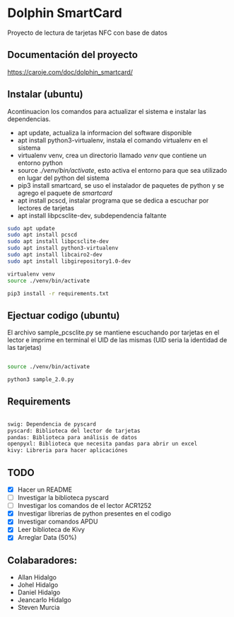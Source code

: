 # Dolphin SmartCard

Proyecto de lectura de tarjetas NFC con base de datos

## Documentación del proyecto

https://caroje.com/doc/dolphin_smartcard/

## Instalar (ubuntu)

Acontinuacion los comandos para actualizar el sistema e instalar las dependencias.

- apt update, actualiza la informacion del software disponible
- apt install python3-virtualenv, instala el comando virtualenv en el sistema
- virtualenv venv, crea un directorio llamado _venv_ que contiene un entorno python
- source _./venv/bin/activate_, esto activa el entorno para que sea utilizado en lugar del python del sistema
- pip3 install smartcard, se uso el instalador de paquetes de python y se agrego el paquete de _smartcard_
- apt install pcscd, instalar programa que se dedica a escuchar por lectores de tarjetas
- apt install libpcsclite-dev, subdependencia faltante

```bash
sudo apt update
sudo apt install pcscd
sudo apt install libpcsclite-dev
sudo apt install python3-virtualenv
sudo apt install libcairo2-dev
sudo apt install libgirepository1.0-dev

virtualenv venv
source ./venv/bin/activate

pip3 install -r requirements.txt

```

## Ejectuar codigo (ubuntu)

El archivo sample_pcsclite.py se mantiene escuchando por tarjetas en el lector e imprime en terminal el UID de las mismas (UID seria la identidad de las tarjetas)

```bash

source ./venv/bin/activate

python3 sample_2.0.py

```

## Requirements

```bash

swig: Dependencia de pyscard
pyscard: Biblioteca del lector de tarjetas
pandas: Biblioteca para análisis de datos
openpyxl: Biblioteca que necesita pandas para abrir un excel
kivy: Libreria para hacer aplicaciónes

```

## TODO
- [x] Hacer un README
- [ ] Investigar la biblioteca pyscard
- [ ] Investigar los comandos de el lector ACR1252
- [x] Investigar librerias de python presentes en el codigo
- [x] Investigar comandos APDU
- [x] Leer biblioteca de Kivy
- [x] Arreglar Data (50%)

## Colabaradores:
- Allan Hidalgo
- Johel Hidalgo
- Daniel Hidalgo
- Jeancarlo Hidalgo
- Steven Murcia
